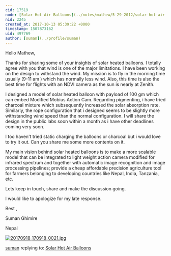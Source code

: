 ```yaml
---
cid: 17519
node: [Solar Hot Air Balloons](../notes/mathew/5-29-2012/solar-hot-air-balloons)
nid: 2245
created_at: 2017-10-13 05:39:22 +0000
timestamp: 1507873162
uid: 497769
author: [suman](../profile/suman)
---
```


Hello Mathew, 

Thanks for sharing some of your insights of solar heated balloons. I totally agree with you that wind is one of the major limitations. I have been working on the design to withstand the wind. My mission is to fly in the morning time usually (9-11 am ) which has normally less wind. Also, this time is also the best time for flights with an NDVI camera as the sun is nearly at Zenith.

I designed a model of solar heated balloon with payload of 100 gm which can embed Modified Mobius Action Cam. Regarding pigmenting, i have tried charcoal mixture which subsequently increased the solar absorption rate. Similarly, the rope configuration that i designed seems to be slightly more withstanding wind speed than the normal configuration. I will share the design in the public labs soon within a month as i have other deadlines coming very soon. 

I too haven't tried  static charging the balloons or charcoal but i would love to try it out. Can you share me some more contents on it.

My main vision behind solar heated balloons is to make a more scalable model that can be integrated to light weight action camera modified for infrared spectrum and together with automatic image recognition and image processing pipelines; provide a cheap affordable precision agriculture tool for farmers belonging to developing countries like Nepal, India, Tanzania, etc. 

Lets keep in touch, share and make the discussion going.

I would like to apologize for my late response. 

Best ,

Suman Ghimire

Nepal

[![20170918_170918_0021.jpg](https://publiclab.org/system/images/photos/000/021/927/large/20170918_170918_0021.jpg)](https://publiclab.org/system/images/photos/000/021/927/original/20170918_170918_0021.jpg)





[suman](../profile/suman) replying to: [Solar Hot Air Balloons](../notes/mathew/5-29-2012/solar-hot-air-balloons)

